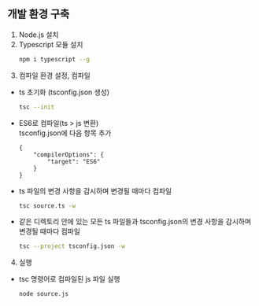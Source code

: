 ## 개발 환경 구축
1. Node.js 설치
2. Typescript 모듈 설치
    ```bash
    npm i typescript --g
    ```
3. 컴파일 환경 설정, 컴파일
* ts 초기화 (tsconfig.json 생성)
    ```bash
    tsc --init
    ```

* ES6로 컴파일(ts > js 변환)  
   tsconfig.json에 다음 항목 추가
    ```
    {
        "compilerOptions": {
            "target": "ES6"
        }
    }
    ```

* ts 파일의 변경 사항을 감시하며 변경될 때마다 컴파일
    ```bash
    tsc source.ts -w
    ```
* 같은 디렉토리 안에 있는 모든 ts 파일들과 tsconfig.json의 변경 사항을 감시하며 변경될 때마다 컴파일
    ```bash
    tsc --project tsconfig.json -w
    ```

4. 실행
* tsc 명령어로 컴파일된 js 파일 실행
    ```
    node source.js
    ```